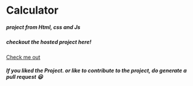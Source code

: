 # Calculator
##### project from Html, css and Js 

##### checkout the hosted project here!
[Check me out ](https://bishalsingh2225.github.io/)

##### If you liked the Project. or like to contribute to the project, do generate a pull request :smiley:
